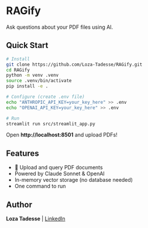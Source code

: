 # RAGify

Ask questions about your PDF files using AI.

## Quick Start

```bash
# Install
git clone https://github.com/Loza-Tadesse/RAGify.git
cd RAGify
python -m venv .venv
source .venv/bin/activate
pip install -e .

# Configure (create .env file)
echo "ANTHROPIC_API_KEY=your_key_here" >> .env
echo "OPENAI_API_KEY=your_key_here" >> .env

# Run
streamlit run src/streamlit_app.py
```

Open **http://localhost:8501** and upload PDFs!

## Features

- 📄 Upload and query PDF documents
- Powered by Claude Sonnet & OpenAI
- In-memory vector storage (no database needed)
- One command to run

## Author

**Loza Tadesse** | [LinkedIn](https://linkedin.com/in/lozatadesse)
